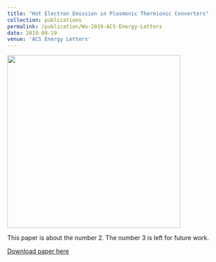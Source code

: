 ```yaml
---
title: "Hot Electron Emission in Plasmonic Thermionic Converters"
collection: publications
permalink: /publication/Wu-2019-ACS-Energy-Letters
date: 2019-09-19
venue: 'ACS Energy Letters'
---
```

<img src="http://ShengxiangWuPlasmonic.github.io/images/TOC_2.jpg" width="400">

This paper is about the number 2. The number 3 is left for future work.

[Download paper here](http://ShengxiangWuPlasmonic.github.io/files/Wu-2019-ACS-Energy-Letters.pdf.pdf)
